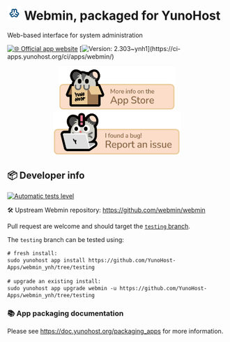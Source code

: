 <!--
N.B.: This README was automatically generated by <https://github.com/YunoHost/apps_tools/blob/main/readme_generator>
It shall NOT be edited by hand.
-->

<h1>
  <img src="https://raw.githubusercontent.com/YunoHost/apps/main/logos/webmin.png" width="32px" alt="Logo of Webmin">
  Webmin, packaged for YunoHost
</h1>

Web-based interface for system administration

[![🌐 Official app website](https://img.shields.io/badge/Official_app_website-darkgreen?style=for-the-badge)](http://www.webmin.com)
[![Version: 2.303~ynh1](https://img.shields.io/badge/Version-2.303~ynh1-rgba(0,150,0,1)?style=for-the-badge)](https://ci-apps.yunohost.org/ci/apps/webmin/)

<div align="center">
<a href="https://apps.yunohost.org/app/webmin"><img height="100px" src="https://github.com/YunoHost/yunohost-artwork/raw/refs/heads/main/badges/neopossum-badges/badge_more_info_on_the_appstore.svg"/></a>
<a href="https://github.com/YunoHost-Apps/webmin_ynh/issues"><img height="100px" src="https://github.com/YunoHost/yunohost-artwork/raw/refs/heads/main/badges/neopossum-badges/badge_report_an_issue.svg"/></a>
</div>

## 📦 Developer info

[![Automatic tests level](https://apps.yunohost.org/badge/cilevel/webmin)](https://ci-apps.yunohost.org/ci/apps/webmin/)

🛠️ Upstream Webmin repository: <https://github.com/webmin/webmin>

Pull request are welcome and should target the [`testing` branch](https://github.com/YunoHost-Apps/webmin_ynh/tree/testing).

The `testing` branch can be tested using:
```
# fresh install:
sudo yunohost app install https://github.com/YunoHost-Apps/webmin_ynh/tree/testing

# upgrade an existing install:
sudo yunohost app upgrade webmin -u https://github.com/YunoHost-Apps/webmin_ynh/tree/testing
```

### 📚 App packaging documentation

Please see <https://doc.yunohost.org/packaging_apps> for more information.